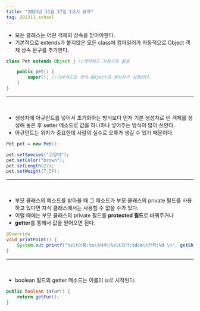 ```yaml
---
title: "2023년 11월 17일 1교시 요약"
tag: 202311_school
---
```


- 모든 클래스는 어떤 객체의 상속을 받아야한다.
- 기본적으로 extends가 붙지않은 모든 class에 컴파일러가 자동적으로 Object 객체 상속 문구를 
추가한다.

```java
class Pet extends Object { //생략해도 자동으로 붙음

    public pet() {
        super(); //기본적으로 먼저 Object의 생성자가 실행된다.
    }
}
```
---
<br>

- 생성자에 아규먼트를 넣어서 초기화하는 방식보다 먼저 기본 생성자로 빈 객체를 생성해 놓은 후 setter 메소드로 값을 하나하나 넣어주는 방식이 많이 쓰인다.
- 아규먼트는 위치가 중요한데 사람의 실수로 오류가 생길 수 있기 때문이다.

```java
Pet pet = new Pet();

pet.setSpecies("고양이");
pet.setColor("brown");
pet.setLength(27);
pet.setWeight(7.5F);
```
---
<br>

- 부모 클래스의 메소드를 받아올 때 그 메소드가 부모 클래스의 private 필드를 사용하고 있다면 자식 클래스에서는 사용할 수 없을 수가 있다.
- 이럴 때에는 부모 클래스의 private 필드를 **protected 필드**로 바꿔주거나
- **getter**를 통해서 값을 얻어오면 된다.

```java
@Override
void printPoint() {
    System.out.printf("%s\t이름:%s\t나이:%s\t크기:%dcm\t가격:%d \n", getShape(), getName(), getAge(), size, getPrice());
}
```
---
<br>

- boolean 필드의 getter 메소드는 이름이 is로 시작된다.

```java
public boolean isFur() {
    return getFur();
}
```